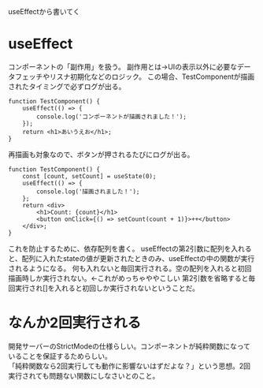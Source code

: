 useEffectから書いてく

# useEffect
コンポーネントの「副作用」を扱う。 
副作用とは→UIの表示以外に必要なデータフェッチやリスナ初期化などのロジック。 
この場合、TestComponentが描画されたタイミングで必ずログが出る。

```tsx
function TestComponent() {
    useEffect(() => {
        console.log('コンポーネントが描画されました！');
    });
    return <h1>あいうえお</h1>;
}
```


再描画も対象なので、ボタンが押されるたびにログが出る。
```tsx
function TestComponent() {
    const [count, setCount] = useState(0);
    useEffect(() => {
        console.log('描画されました！');
    };
    return <div>
        <h1>Count: {count}</h1>
        <button onClick={() => setCount(count + 1)}>++</button>
    </div>;
}
```

これを防止するために、依存配列を書く。
useEffectの第2引数に配列を入れると、配列に入れたstateの値が更新されたときのみ、useEffectの中の関数が実行されるようになる。
何も入れないと毎回実行される。空の配列を入れると初回描画時しか実行されない。←これがめっちゃややこしい
第2引数を省略すると毎回実行され[]を入れると初回しか実行されないということだ。

# なんか2回実行される
開発サーバーのStrictModeの仕様らしい。コンポーネントが純粋関数になっていることを保証するためらしい。  
「純粋関数なら2回実行しても動作に影響ないはずだよな？」という思想。2回実行されても問題ない関数にしなさいとのこと。  